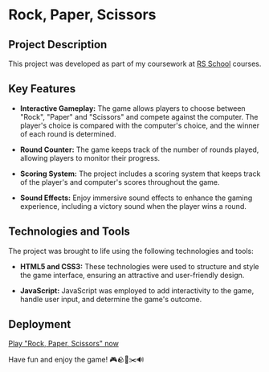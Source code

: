 # Rock, Paper, Scissors

## Project Description

This project was developed as part of my coursework at [RS School](https://rs.school/js/) courses.

## Key Features

- **Interactive Gameplay:** The game allows players to choose between "Rock", "Paper" and "Scissors" and compete against the computer. The player's choice is compared with the computer's choice, and the winner of each round is determined.

- **Round Counter:** The game keeps track of the number of rounds played, allowing players to monitor their progress.

- **Scoring System:** The project includes a scoring system that keeps track of the player's and computer's scores throughout the game.

- **Sound Effects:** Enjoy immersive sound effects to enhance the gaming experience, including a victory sound when the player wins a round.

## Technologies and Tools

The project was brought to life using the following technologies and tools:

- **HTML5 and CSS3:** These technologies were used to structure and style the game interface, ensuring an attractive and user-friendly design.

- **JavaScript:** JavaScript was employed to add interactivity to the game, handle user input, and determine the game's outcome.

## Deployment

[Play "Rock, Paper, Scissors" now](https://vladdlevshuk.github.io/Rock-Paper-Scissors/)

Have fun and enjoy the game! 🎮🪨📄✂️🔊
